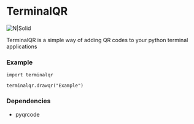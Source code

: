 # TerminalQR

![N|Solid](https://imgur.com/8w8cg6h.png)

TerminalQR is a simple way of adding QR codes to your python terminal applications

### Example

```
import terminalqr

terminalqr.drawqr("Example")
```

### Dependencies
- pyqrcode
